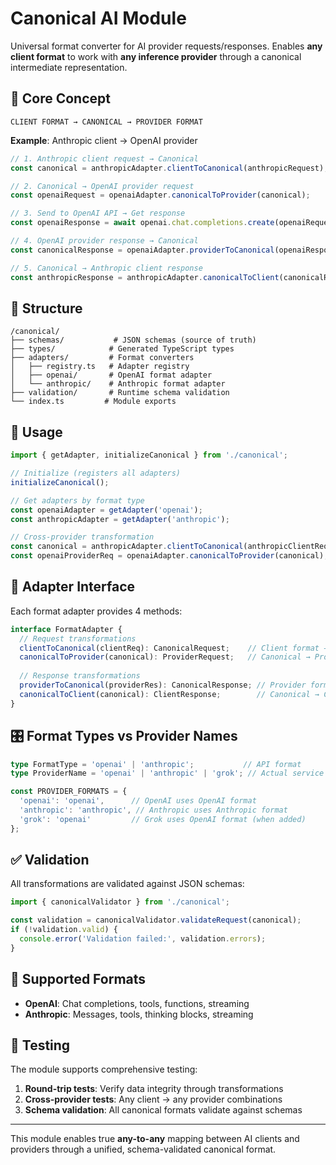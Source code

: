 # Canonical AI Module

Universal format converter for AI provider requests/responses. Enables **any client format** to work with **any inference provider** through a canonical intermediate representation.

## 🎯 Core Concept

```
CLIENT FORMAT → CANONICAL → PROVIDER FORMAT
```

**Example**: Anthropic client → OpenAI provider
```typescript
// 1. Anthropic client request → Canonical
const canonical = anthropicAdapter.clientToCanonical(anthropicRequest);

// 2. Canonical → OpenAI provider request  
const openaiRequest = openaiAdapter.canonicalToProvider(canonical);

// 3. Send to OpenAI API → Get response
const openaiResponse = await openai.chat.completions.create(openaiRequest);

// 4. OpenAI provider response → Canonical
const canonicalResponse = openaiAdapter.providerToCanonical(openaiResponse);

// 5. Canonical → Anthropic client response
const anthropicResponse = anthropicAdapter.canonicalToClient(canonicalResponse);
```

## 📁 Structure

```
/canonical/
├── schemas/           # JSON schemas (source of truth)
├── types/            # Generated TypeScript types  
├── adapters/         # Format converters
│   ├── registry.ts   # Adapter registry
│   ├── openai/       # OpenAI format adapter
│   └── anthropic/    # Anthropic format adapter
├── validation/       # Runtime schema validation
└── index.ts         # Module exports
```

## 🚀 Usage

```typescript
import { getAdapter, initializeCanonical } from './canonical';

// Initialize (registers all adapters)
initializeCanonical();

// Get adapters by format type
const openaiAdapter = getAdapter('openai');
const anthropicAdapter = getAdapter('anthropic');

// Cross-provider transformation
const canonical = anthropicAdapter.clientToCanonical(anthropicClientReq);
const openaiProviderReq = openaiAdapter.canonicalToProvider(canonical);
```

## 🔌 Adapter Interface

Each format adapter provides 4 methods:

```typescript
interface FormatAdapter {
  // Request transformations
  clientToCanonical(clientReq): CanonicalRequest;    // Client format → Canonical
  canonicalToProvider(canonical): ProviderRequest;   // Canonical → Provider format
  
  // Response transformations  
  providerToCanonical(providerRes): CanonicalResponse; // Provider format → Canonical
  canonicalToClient(canonical): ClientResponse;        // Canonical → Client format
}
```

## 🎛️ Format Types vs Provider Names

```typescript
type FormatType = 'openai' | 'anthropic';           // API format
type ProviderName = 'openai' | 'anthropic' | 'grok'; // Actual service

const PROVIDER_FORMATS = {
  'openai': 'openai',      // OpenAI uses OpenAI format
  'anthropic': 'anthropic', // Anthropic uses Anthropic format  
  'grok': 'openai'         // Grok uses OpenAI format (when added)
};
```

## ✅ Validation

All transformations are validated against JSON schemas:

```typescript
import { canonicalValidator } from './canonical';

const validation = canonicalValidator.validateRequest(canonical);
if (!validation.valid) {
  console.error('Validation failed:', validation.errors);
}
```

## 🔄 Supported Formats

- **OpenAI**: Chat completions, tools, functions, streaming
- **Anthropic**: Messages, tools, thinking blocks, streaming

## 🧪 Testing

The module supports comprehensive testing:

1. **Round-trip tests**: Verify data integrity through transformations
2. **Cross-provider tests**: Any client → any provider combinations  
3. **Schema validation**: All canonical formats validate against schemas

---

This module enables true **any-to-any** mapping between AI clients and providers through a unified, schema-validated canonical format.